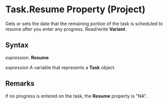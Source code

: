 
# Task.Resume Property (Project)

Gets or sets the date that the remaining portion of the task is scheduled to resume after you enter any progress. Read/write  **Variant**.


## Syntax

 _expression_. **Resume**

 _expression_ A variable that represents a **Task** object.


## Remarks

If no progress is entered on the task, the  **Resume** property is "NA".

